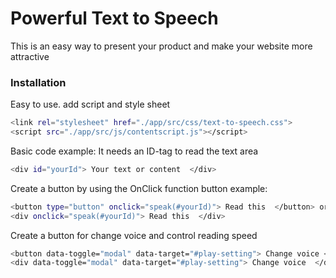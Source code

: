 # Powerful Text to Speech
This is an easy way to present your product and make your  website more attractive

### Installation
Easy to use.
add script and style sheet
```sh
<link rel="stylesheet" href="./app/src/css/text-to-speech.css">
<script src="./app/src/js/contentscript.js"></script>
```

Basic code example:
It needs an ID-tag to read the text area
```sh
<div id="yourId"> Your text or content  </div>
```
Create a button by using the OnClick function
button example:
```sh
<button type="button" onclick="speak(#yourId)"> Read this  </button> or
<div onclick="speak(#yourId)"> Read this  </div>
```
Create a button for change voice and control reading speed
```sh
<button data-toggle="modal" data-target="#play-setting"> Change voice </button> or
<div data-toggle="modal" data-target="#play-setting"> Change voice  </div>
```
